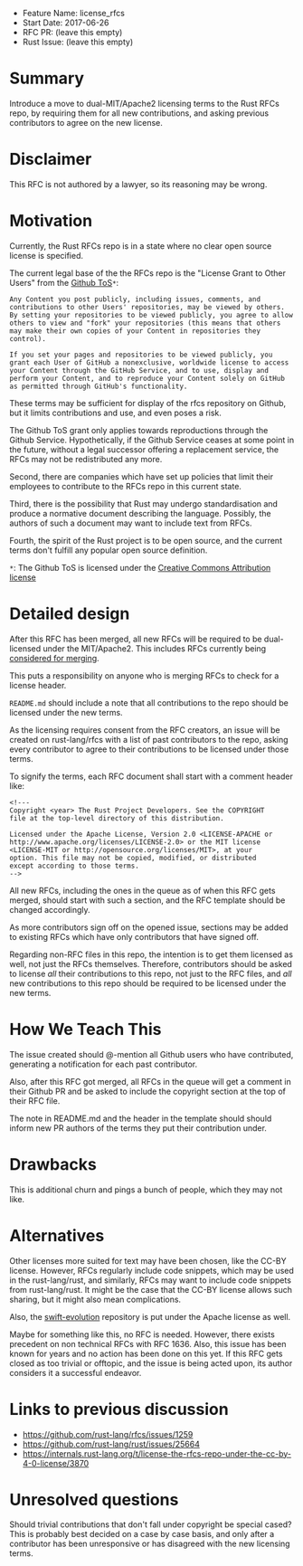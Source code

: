 <!---
Copyright 2017 The Rust Project Developers. See the COPYRIGHT
file at the top-level directory of this distribution.

Licensed under the Apache License, Version 2.0 <LICENSE-APACHE or
http://www.apache.org/licenses/LICENSE-2.0> or the MIT license
<LICENSE-MIT or http://opensource.org/licenses/MIT>, at your
option. This file may not be copied, modified, or distributed
except according to those terms.
-->

- Feature Name: license_rfcs
- Start Date: 2017-06-26
- RFC PR: (leave this empty)
- Rust Issue: (leave this empty)

# Summary
[summary]: #summary

Introduce a move to dual-MIT/Apache2 licensing terms to the Rust RFCs repo, by
requiring them for all new contributions, and asking previous contributors to
agree on the new license.

# Disclaimer
[disclaimer]: #disclaimer

This RFC is not authored by a lawyer, so its reasoning may be wrong.

# Motivation
[motivation]: #motivation

Currently, the Rust RFCs repo is in a state where no clear open source license
is specified.

The current legal base of the the RFCs repo is the "License Grant to Other
Users" from the [Github ToS]`*`:

```
Any Content you post publicly, including issues, comments, and contributions to other Users' repositories, may be viewed by others. By setting your repositories to be viewed publicly, you agree to allow others to view and "fork" your repositories (this means that others may make their own copies of your Content in repositories they control).

If you set your pages and repositories to be viewed publicly, you grant each User of GitHub a nonexclusive, worldwide license to access your Content through the GitHub Service, and to use, display and perform your Content, and to reproduce your Content solely on GitHub as permitted through GitHub's functionality.
```

These terms may be sufficient for display of the rfcs repository on Github, but
it limits contributions and use, and even poses a risk.

The Github ToS grant only applies towards reproductions through the Github
Service. Hypothetically, if the Github Service ceases at some point in the
future, without a legal successor offering a replacement service, the RFCs may
not be redistributed any more.

Second, there are companies which have set up policies that limit their
employees to contribute to the RFCs repo in this current state.

Third, there is the possibility that Rust may undergo standardisation and
produce a normative document describing the language.
Possibly, the authors of such a document may want to include text from RFCs.

Fourth, the spirit of the Rust project is to be open source, and the current
terms don't fulfill any popular open source definition.

`*`: The Github ToS is licensed under the [Creative Commons Attribution license](https://creativecommons.org/licenses/by/4.0/)

[Github ToS]: https://help.github.com/articles/github-terms-of-service/#5-license-grant-to-other-users

# Detailed design
[design]: #detailed-design

After this RFC has been merged, all new RFCs will be required to be
dual-licensed under the MIT/Apache2. This includes RFCs currently being
[considered for merging].

This puts a responsibility on anyone who is merging RFCs to check for a
license header.

`README.md` should include a note that all contributions to the repo should be
licensed under the new terms.

As the licensing requires consent from the RFC creators, an issue will be
created on rust-lang/rfcs with a list of past contributors to the repo,
asking every contributor to agree to their contributions to be licensed under
those terms.

To signify the terms, each RFC document shall start with a comment header like:

```
<!---
Copyright <year> The Rust Project Developers. See the COPYRIGHT
file at the top-level directory of this distribution.

Licensed under the Apache License, Version 2.0 <LICENSE-APACHE or
http://www.apache.org/licenses/LICENSE-2.0> or the MIT license
<LICENSE-MIT or http://opensource.org/licenses/MIT>, at your
option. This file may not be copied, modified, or distributed
except according to those terms.
-->
```

All new RFCs, including the ones in the queue as of when this RFC gets merged,
should start with such a section, and the RFC template should be changed
accordingly.

As more contributors sign off on the opened issue, sections may be added
to existing RFCs which have only contributors that have signed off.

Regarding non-RFC files in this repo, the intention is to get them licensed
as well, not just the RFCs themselves. Therefore, contributors should be asked
to license *all* their contributions to this repo, not just to the RFC files,
and *all* new contributions to this repo should be required to be licensed
under the new terms.

[considered for merging]: https://github.com/rust-lang/rfcs/pulls

# How We Teach This
[how-we-teach-this]: #how-we-teach-this

The issue created should @-mention all Github users who have contributed,
generating a notification for each past contributor.

Also, after this RFC got merged, all RFCs in the queue will get a comment in
their Github PR and be asked to include the copyright section at the top of
their RFC file.

The note in README.md and the header in the template should should inform new
PR authors of the terms they put their contribution under.

# Drawbacks
[drawbacks]: #drawbacks

This is additional churn and pings a bunch of people, which they may not like.

# Alternatives
[alternatives]: #alternatives

Other licenses more suited for text may have been chosen, like the CC-BY
license. However, RFCs regularly include code snippets, which may be used in
the rust-lang/rust, and similarly, RFCs may want to include code snippets from
rust-lang/rust. It might be the case that the CC-BY license allows such
sharing, but it might also mean complications.

Also, the [swift-evolution](https://github.com/apple/swift-evolution)
repository is put under the Apache license as well.

Maybe for something like this, no RFC is needed. However, there exists
precedent on non technical RFCs with RFC 1636. Also, this issue has been known
for years and no action has been done on this yet. If this RFC gets closed as
too trivial or offtopic, and the issue is being acted upon, its author
considers it a successful endeavor.

# Links to previous discussion

* https://github.com/rust-lang/rfcs/issues/1259
* https://github.com/rust-lang/rust/issues/25664
* https://internals.rust-lang.org/t/license-the-rfcs-repo-under-the-cc-by-4-0-license/3870

# Unresolved questions
[unresolved]: #unresolved-questions

Should trivial contributions that don't fall under copyright be special cased?
This is probably best decided on a case by case basis, and only after a
contributor has been unresponsive or has disagreed with the new licensing
terms.
